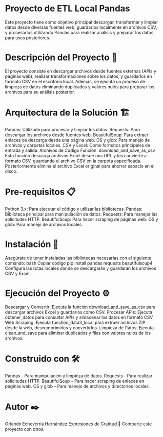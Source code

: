 # Proyecto de ETL Local Pandas
Este proyecto tiene como objetivo principal descargar, transformar y limpiar datos desde diversas fuentes web, guardarlos localmente en archivos CSV, y procesarlos utilizando Pandas para realizar análisis y preparar los datos para usos posteriores.

# Descripción del Proyecto 🚀
El proyecto consiste en descargar archivos desde fuentes externas (APIs y páginas web), realizar transformaciones sobre los datos, y guardarlos en formato CSV en el escritorio local. Además, se ejecuta un proceso de limpieza de datos eliminando duplicados y valores nulos para preparar los archivos para su análisis posterior.

# Arquitectura de la Solución 🏗️
Pandas: Utilizado para procesar y limpiar los datos.
Requests: Para descargar los archivos desde fuentes web.
BeautifulSoup: Para extraer enlaces de descarga desde una página web.
OS y glob: Para manejo de archivos y carpetas locales.
CSV y Excel: Como formatos principales de entrada y salida.
Archivos de Código
Función: download_and_save_as_csv
Esta función descarga archivos Excel desde una URL y los convierte a formato CSV, guardando el archivo CSV en la carpeta especificada. Posteriormente elimina el archivo Excel original para ahorrar espacio en el disco.
# Pre-requisitos 📋
Python 3.x: Para ejecutar el código y utilizar las bibliotecas.
Pandas: Biblioteca principal para manipulación de datos.
Requests: Para manejar las solicitudes HTTP.
BeautifulSoup: Para hacer scraping de páginas web.
OS y glob: Para manejo de archivos locales.
# Instalación 🔧
Asegúrate de tener instaladas las bibliotecas necesarias con el siguiente comando:
bash
Copiar código
pip install pandas requests beautifulsoup4
Configura las rutas locales donde se descargarán y guardarán los archivos CSV y Excel.
# Ejecución del Proyecto ⚙️
Descargar y Convertir: Ejecuta la función download_and_save_as_csv para descargar archivos Excel y guardarlos como CSV.
Procesar APIs: Ejecuta obtener_datos para consultar APIs y almacenar los datos en formato CSV.
Web Scraping: Ejecuta function_data3_local para extraer archivos ZIP desde la web, descomprimirlos y convertirlos.
Limpieza de Datos: Ejecuta clean_and_save para eliminar duplicados y filas con valores nulos de los archivos.
# Construido con 🛠️
Pandas - Para manipulación y limpieza de datos.
Requests - Para realizar solicitudes HTTP.
BeautifulSoup - Para hacer scraping de enlaces en páginas web.
OS y glob - Para manejo de archivos y directorios locales.
# Autor ✒️
Orlando Echeverría Hernández
Expresiones de Gratitud 🎁
Comparte este proyecto con otros.
